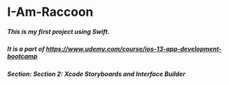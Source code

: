 # I-Am-Raccoon
##### This is my first project using Swift. 
##### It is a part of https://www.udemy.com/course/ios-13-app-development-bootcamp
##### Section: Section 2: Xcode Storyboards and Interface Builder
